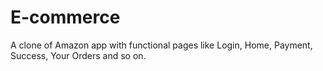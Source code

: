 # E-commerce
A clone of Amazon app with functional pages like Login, Home, Payment, Success, Your Orders and so on.
